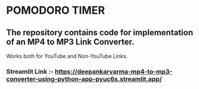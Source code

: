 # POMODORO TIMER 
## The repository contains code for implementation of an MP4 to MP3 Link Converter.
Works both for YouTube and Non-YouTube Links.

### Streamlit Link :- https://deepankarvarma-mp4-to-mp3-converter-using-python-app-pyuc6s.streamlit.app/